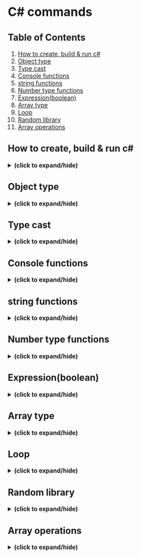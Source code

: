 # C# commands

## Table of Contents
1. [How to create, build & run c#](#how_to_run)
2. [Object type](#object_type)
3. [Type cast](#type_cast)
4. [Console functions](#console_functions)
5. [string functions](#string_functions)
6. [Number type functions](#number_functions)
7. [Expression(boolean)](#expression)
8. [Array type](#array)
9. [Loop](#loop)
10. [Random library](#random)
11. [Array operations](#array_operations)

<a id="how_to_run"></a>
## How to create, build & run c#
<details close>
<summary><b>(click to expand/hide)</b></summary>
<!-- MarkdownTOC -->

1. make sure to have .NET SDK install
   - visit this [link for more detail](https://learn.microsoft.com/en-us/training/modules/install-configure-visual-studio-code/6-exercise-install-dotnet).
2. make sure to have c# extension install in vs code
   - visit this [link for more detail](https://learn.microsoft.com/en-us/training/modules/install-configure-visual-studio-code/5-exercise-configure-visual-studio-code).
3. create c# project
   - in Terminal run:
   ```c#
   dotnet new console -o ./CsharpProjects/TestProject
   ```
4. build c# project
   - first make sure terminal path located in the project folder, then run:
   ```c#
   dotnet build
   ```
5. run c# project
   - first make sure terminal path located in the project folder and has done step 4, then run:
   ```c#
   dotnet run
   ```

<!-- /MarkdownTOC -->
</details>

<a id="object_type"></a>
## Object type
<details close>
<summary><b>(click to expand/hide)</b></summary>
<!-- MarkdownTOC -->
   
- **int** (4 bytes : -2,147,483,648 to 2,147,483,647)
- **long** (8 bytes : -9,223,372,036,854,775,808 to 9,223,372,036,854,775,807)
- **float** (4 bytes : 6 to 7 decimal digits)
- **double** (8 bytes : 15 decimal digits)
- **bool** (1 bit : true/false)
- **char** (2 bytes : character/letter)
- **string** (2 bytes per character)
- **var** (implicitly typed local variable - Must be initialize)

### integral types
- signed integral types
  ```c#
   Console.WriteLine("Signed integral types:");
   Console.WriteLine($"sbyte  : {sbyte.MinValue} to {sbyte.MaxValue}");
   Console.WriteLine($"short  : {short.MinValue} to {short.MaxValue}");
   Console.WriteLine($"int    : {int.MinValue} to {int.MaxValue}");
   Console.WriteLine($"long   : {long.MinValue} to {long.MaxValue}");

   Console.WriteLine("");
   Console.WriteLine("Floating point types:");
   Console.WriteLine($"float  : {float.MinValue} to {float.MaxValue} (with ~6-9 digits of precision)");
   Console.WriteLine($"double : {double.MinValue} to {double.MaxValue} (with ~15-17 digits of precision)");
   Console.WriteLine($"decimal: {decimal.MinValue} to {decimal.MaxValue} (with 28-29 digits of precision)");
   ```
   ```
   Signed integral types:
   sbyte  : -128 to 127
   short  : -32768 to 32767
   int    : -2147483648 to 2147483647
   long   : -9223372036854775808 to 9223372036854775807

   Floating point types:
   float  : -3.402823E+38 to 3.402823E+38 (with ~6-9 digits of precision)
   double : -1.79769313486232E+308 to 1.79769313486232E+308 (with ~15-17 digits of precision)
   decimal: -79228162514264337593543950335 to 79228162514264337593543950335 (with 28-29 digits of precision)
   ```
- unsigned integral types
  ```c#
   Console.WriteLine("");
   Console.WriteLine("Unsigned integral types:");
   
   Console.WriteLine($"byte   : {byte.MinValue} to {byte.MaxValue}");
   Console.WriteLine($"ushort : {ushort.MinValue} to {ushort.MaxValue}");
   Console.WriteLine($"uint   : {uint.MinValue} to {uint.MaxValue}");
   Console.WriteLine($"ulong  : {ulong.MinValue} to {ulong.MaxValue}");
  ```
  ```output
   Unsigned integral types:
   byte   : 0 to 255
   ushort : 0 to 65535
   uint   : 0 to 4294967295
   ulong  : 0 to 18446744073709551615
  ```

<!-- /MarkdownTOC -->
</details>


<a id="type_cast"></a>
## Type cast
<details close>
<summary><b>(click to expand/hide)</b></summary>
<!-- MarkdownTOC -->

- decimal to int
  ```c#
   int value = (int)1.5m; // casting truncates
   Console.WriteLine(value); // 1
   
   int value2 = Convert.ToInt32(1.5m); // converting rounds up
   Console.WriteLine(value2); // 2
  ```
- number to string
  ```c#
   int first = 5;
   int second = 7;
   string message = first.ToString() + second.ToString();
   Console.WriteLine(message);
  ```
- string to int
  ```c#
   string first = "5";
   string second = "7";
   int sum = int.Parse(first) + int.Parse(second);
   Console.WriteLine(sum);
  ```
  or
  ```c#
   string value1 = "5";
   string value2 = "7";
   int result = Convert.ToInt32(value1) * Convert.ToInt32(value2);
   Console.WriteLine(result);
  ```
- string to decimal
  ```c#
   string first = "5.69";
   int convertFirst = Convert.ToDecimal(first);
   Console.WriteLine(convertFirst);
  ```
- TryParse(<var1>, out <var2>)
  ```c#
   string value = "bad";
   int result = 0;
   if (int.TryParse(value, out result))
   {
       Console.WriteLine($"Measurement: {result}");
   }
   else
   {
       Console.WriteLine("Unable to report the measurement.");
   }
   
   if (result > 0)
       Console.WriteLine($"Measurement (w/ offset): {50 + result}");
  ```

<!-- /MarkdownTOC -->
</details>

<a id="console_functions"></a>
## Console functions
<details close>
<summary><b>(click to expand/hide)</b></summary>
<!-- MarkdownTOC -->
 
- console print new line
  ```c#
    Console.WriteLine("Hello World!");
    Console.WriteLine('H');
    Console.WriteLine(123);
  ```
- console print
  ```c#
    Console.Write("Hello World!");
  ```
- other
  ```c#
    Console.WriteLine("Hello" + " " + "World!");
  ```

<!-- /MarkdownTOC -->
</details>

<a id="string_functions"></a>
## string functions
<details close>
<summary><b>(click to expand/hide)</b></summary>
<!-- MarkdownTOC -->

### escape sequences
- ```c#
    Console.WriteLine("Hello\nWorld!"); // add new line
    Console.WriteLine("Hello\tWorld!"); // add tab
    Console.WriteLine("Hello \"World\"!"); // add "
    Console.WriteLine("c:\\source\\repos"); // add \
    Console.WriteLine(@"    c:\source\repos    
        (this is where your code goes)"); // @(verbatim) keep all whitespace and character without need of escape backslash
    Console.WriteLine("\u3053\u3093\u306B\u3061\u306F World!"); // unicode escape character
  ```
### interpolation
- string interpolation
  ```c#
    string message = greeting + " " + firstName + "!";
    // is same as
    string message = $"{greeting} {firstName}!";
  ```
- string interpolation and verbatim
  ```c#
    string projectName = "First-Project";
    Console.WriteLine($@"C:\Output\{projectName}\Data");
  ```

### Composite Formatting 
- composite formatting with index
  ```c#
   string first = "Hello";
   string second = "World";
   Console.WriteLine("{1} {0}!", first, second); // World Hello!
   Console.WriteLine("{0} {0} {0}!", first, second); // Hello Hello Hello!
  ```
- formatting for currency
  ```c#
   decimal price = 123.45m;
   int discount = 50;
   Console.WriteLine($"Price: {price:C} (Save {discount:C})"); // Price: $123.45 (Save $50.00)
  ```
- formatting for numbers
   ```c#
   decimal measurement = 123456.78912m;
   Console.WriteLine($"Measurement: {measurement:N} units"); // Measurement: 123,456.79 units
   Console.WriteLine($"Measurement: {measurement:N4} units"); // Measurement: 123,456.7891 units
   ```
- formatting for percentages
  ```c#
   decimal tax = .36785m;
   Console.WriteLine($"Tax rate: {tax:P2}"); // Tax rate: 36.79 %

   decimal price = 67.55m;
   decimal salePrice = 59.99m;
   string yourDiscount = String.Format("You saved {0:C2} off the regular {1:C2} price. ", (price - salePrice), price);   
   yourDiscount += $"A discount of {((price - salePrice)/price):P2}!"; //inserted
   Console.WriteLine(yourDiscount); // You saved $7.56 off the regular $67.55 price. A discount of 11.19%!
  ```
### PadLeft() & PadRight()
```c#
string input = "Pad this";
Console.WriteLine(input.PadLeft(12)); // Pad this
Console.WriteLine(input.PadLeft(12, '-')); // ----Pad this
Console.WriteLine(input.PadRight(12, '-')); // Pad this----
```

### overall built-in methods
- Methods that add blank spaces for formatting purposes (PadLeft(), PadRight())
- Methods that compare two strings or facilitate comparison (Trim(), TrimStart(), TrimEnd(), GetHashcode(), the Length property)
- Methods that help you determine what's inside of a string, or even retrieve just a part of the string (Contains(), StartsWith(), EndsWith(), Substring())
- Methods that change the content of the string by replacing, inserting, or removing parts (Replace(), Insert(), Remove())
- Methods that turn a string into an array of strings or characters (Split(), ToCharArray())
  
### Contains function
- check if a string contains a substring
  ```c#
   string pangram = "The quick brown fox jumps over the lazy dog.";
   Console.WriteLine(pangram.Contains("fox")); // True
   Console.WriteLine(pangram.Contains("cow")); // False
  ```
<!-- /MarkdownTOC -->
</details>

<a id="number_functions"></a>
## Number type functions
<details close>
<summary><b>(click to expand/hide)</b></summary>
<!-- MarkdownTOC -->
   
### integer
- math operations
  ```c#
   int sum = 7 + 5; // 12
   sum += 5; // 17
   sum ++; // 18
   sum --; // 17
   sum -= 5; // 12
   sum = sum + 10; // 22
   int difference = 7 - 5; // 2
   int product = 7 * 5; // 35
   int quotient = 7 / 5; // 1
  ```
- modulus
  ```c#
   int a = 200 % 5; // 0
   int b = 7 % 5; // 2
  ```
### decimal
- decimal quotient
  ```c#
    decimal decimalQuotient = 7.0m / 5; // 1.4
  ```
  
<!-- /MarkdownTOC -->
</details>

<a id="expression"></a>
## Expression(boolean)
<details close>
<summary><b>(click to expand/hide)</b></summary>
<!-- MarkdownTOC -->
 
- basics
  ```c#
   Console.WriteLine("a" != "a"); // False
   Console.WriteLine("a" != "A"); // True
   Console.WriteLine(1 != 2); // True
   string myValue = "a";
   Console.WriteLine(myValue != "a"); // False
  ```
  ```c#
   Console.WriteLine(1 > 2); // False
   Console.WriteLine(1 < 2); // True
   Console.WriteLine(1 >= 1); // True
   Console.WriteLine(1 <= 1); // True
  ```
### Conditional operator
- ```c#
   <evaluate this condition> ? <if condition is true, return this value: <if condition is false, return this value>
  ```
- example
  ```c#
   int saleAmount = 1001;
   int discount = saleAmount > 1000 ? 100 : 50;
   Console.WriteLine($"Discount: {discount}"); // Discount: 100
  ```

### switch statement
```c#
switch (fruit)
{
    case "apple":
    case "grape":
        Console.WriteLine($"App will display information for apple or grape.");
        break;

    case "banana":
        Console.WriteLine($"App will display information for banana.");
        break;

    case "cherry":
        Console.WriteLine($"App will display information for cherry.");
        break;
   default:
        Console.WriteLine($"App will display information for default.");
        break;
}
```

<!-- /MarkdownTOC -->
</details>


<a id="array"></a>
## Array type
<details close>
<summary><b>(click to expand/hide)</b></summary>
<!-- MarkdownTOC -->

```c#
int[] array = new int[10];
array[0] = 1;
array[1] = 10;
int[] inventory = { 200, 450, 700, 175, 250 };
string[] fraudulentOrderIDs = new string[3];
```
 
<!-- /MarkdownTOC -->
</details>

<a id="loop"></a>
## Loop
<details close>
<summary><b>(click to expand/hide)</b></summary>
<!-- MarkdownTOC -->

- foreach loop
```c#
int[] inventory = { 200, 450, 700, 175, 250 };
int sum = 0;
foreach (int items in inventory)
{
    sum += items;
}
```

- for loop
```c#
int[] inventory2 = { 200, 450, 700, 175, 250 };
int sum2 = 0;
for(int i=0 ; i<inventory2.Length ; i++)
{
    sum2 += inventory2[i];
}
Console.WriteLine("for inventory sum: " + sum2);
```

- do while loop
```c#
Random random = new Random();
int current = 0;

do
{
    current = random.Next(1, 11);
    Console.WriteLine(current);
} while (current != 7);
```
 
<!-- /MarkdownTOC -->
</details>

<a id="random"></a>
## Random library
<details close>
<summary><b>(click to expand/hide)</b></summary>
<!-- MarkdownTOC -->

```c#
Random dice = new Random();
int roll = dice.Next(1, 7); // limit number from 1 - 6 ( [1, 7) )
int roll1 = dice.Next(); // limit number from 0 - 2,147,483,647(int max) ( [0, int max) )
int roll2 = dice.Next(101); // limit number from 0 - 100 ( [0, 101) )
int roll3 = dice.Next(50, 101); // limit number from 50 - 100 ( [50, 100) )

Console.WriteLine(roll);  // 5
Console.WriteLine($"First roll: {roll1}"); // 342585470
Console.WriteLine($"Second roll: {roll2}"); // 43 
Console.WriteLine($"Third roll: {roll3}"); // 89
```
 
<!-- /MarkdownTOC -->
</details>

<a id="array_operations"></a>
## Array operations
<details close>
<summary><b>(click to expand/hide)</b></summary>
<!-- MarkdownTOC -->

- Sort()
  ```c#
   string[] pallets = { "B14", "A11", "B12", "A13" };
   Console.WriteLine("Sorted...");
   Array.Sort(pallets);
   foreach (var pallet in pallets)
   {
       Console.WriteLine($"-- {pallet}");
   }
  ```
  ```output
   Sorted...
   -- A11
   -- A13
   -- B12
   -- B14
  ```
  
- Reverse()
  ```c#
   string[] pallets = { "B14", "A11", "B12", "A13" };
   Console.WriteLine("Reversed...");
   Array.Reverse(pallets);
   foreach (var pallet in pallets)
   {
       Console.WriteLine($"-- {pallet}");
   }
  ```
  ```output
   Reversed...
   -- B14
   -- B12
   -- A13
   -- A11
  ```

- Clear() with specific range
  ```c#
   string[] pallets = { "B14", "A11", "B12", "A13" };
   Console.WriteLine($"Before: {pallets[0]}");
   Array.Clear(pallets, 0, 2);
   Console.WriteLine($"After: {pallets[0]}");
   
   Console.WriteLine($"Clearing 2 ... count: {pallets.Length}");
   foreach (var pallet in pallets)
   {
       Console.WriteLine($"-- {pallet}");
   }
  ```
  ```output
   Before: B14
   After:
   Clearing 2 ... count: 4
   --
   --
   -- B12
   -- A13
  ```

- Resize()
  ```c#
   string[] pallets = { "B14", "A11", "B12", "A13" };
   Array.Resize(ref pallets, 6);
   Console.WriteLine($"Resizing 6 ... count: {pallets.Length}");
   
   pallets[4] = "C01";
   pallets[5] = "C02";
   
   foreach (var pallet in pallets)
   {
       Console.WriteLine($"-- {pallet}");
   }
  ```
  ```output
   Resizing 6 ... count: 6
   -- B14
   -- A11
   -- B12
   -- A13
   -- C01
   -- C02
  ```

- Resize() to remove elements
  ```c#
   string[] pallets = { "B14", "A11", "B12", "A13" };
   Array.Resize(ref pallets, 3);
   Console.WriteLine($"Resizing 3 ... count: {pallets.Length}");
   
   foreach (var pallet in pallets)
   {
       Console.WriteLine($"-- {pallet}");
   }
  ```
  ```output
   Resizing 3 ... count: 3
   --
   --
   -- B12
  ```

- ToCharArray()
  ```c#
   string value = "abc123";
   char[] valueArray = value.ToCharArray();
   Array.Reverse(valueArray);
   string result = new string(valueArray);
   Console.WriteLine(result); // 321cbs
  ```

- Split()
  ```c#
   string result = "3,2,1,c,b,a";
   string[] items = result.Split(',');
   foreach (string item in items)
   {
       Console.WriteLine(item);
   }
  ```
  ```output
   3
   2
   1
   c
   b
   a
  ```

- Join()
  ```c#
   string value = "321cba";
   string result = String.Join(",", value);
   Console.WriteLine(result); // 3,2,1,c,b,a
  ```

<!-- /MarkdownTOC -->
</details>
